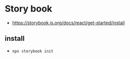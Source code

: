 # Story book

- https://storybook.js.org/docs/react/get-started/install

## install

- `npx storybook init`
